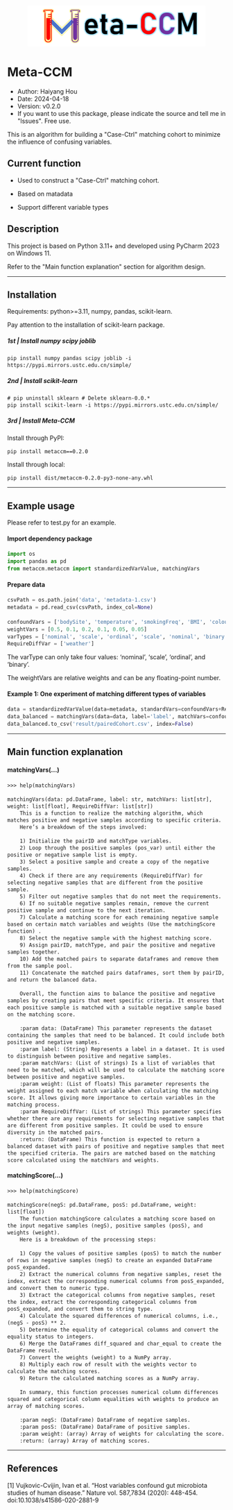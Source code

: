 
<div align=center><img width="410.5" height="94" src="docs/logo.png"/></div>


# Meta-CCM


- Author: Haiyang Hou
- Date: 2024-04-18
- Version: v0.2.0
- If you want to use this package, please indicate the source and tell me in "lssues". Free use.

This is an algorithm for building a "Case-Ctrl" matching cohort to minimize the influence of confusing variables.

## Current function

* Used to construct a "Case-Ctrl" matching cohort.

* Based on matadata

* Support different variable types


## Description

This project is based on Python 3.11+ and developed using PyCharm 2023 on Windows 11.

Refer to the "Main function explanation" section for algorithm design.

-------------

## Installation
Requirements: python>=3.11, numpy, pandas, scikit-learn.

Pay attention to the installation of scikit-learn package.

##### 1st | Install numpy scipy joblib
```commandline
pip install numpy pandas scipy joblib -i https://pypi.mirrors.ustc.edu.cn/simple/
```

##### 2nd | Install scikit-learn
```commandline
# pip uninstall sklearn # Delete sklearn-0.0.*
pip install scikit-learn -i https://pypi.mirrors.ustc.edu.cn/simple/
```

##### 3rd | Install Meta-CCM

Install through PyPI:
```commandline
pip install metaccm==0.2.0
```
Install through local:
```commandline
pip install dist/metaccm-0.2.0-py3-none-any.whl
```

-------------

## Example usage

Please refer to test.py for an example.

#### Import dependency package
```python
import os
import pandas as pd
from metaccm.metaccm import standardizedVarValue, matchingVars
```
#### Prepare data
```python
csvPath = os.path.join('data', 'metadata-1.csv')
metadata = pd.read_csv(csvPath, index_col=None)

confoundVars = ['bodySite', 'temperature', 'smokingFreq', 'BMI', 'colour', 'gender']
weightVars = [0.5, 0.1, 0.2, 0.1, 0.05, 0.05]
varTypes = ['nominal', 'scale', 'ordinal', 'scale', 'nominal', 'binary']
RequireDiffVar = ['weather']
```

The varType can only take four values: ‘nominal’, ‘scale’, ‘ordinal’, and ‘binary’.

The weightVars are relative weights and can be any floating-point number.

#### Example 1: One experiment of matching different types of variables
```python
data = standardizedVarValue(data=metadata, standardVars=confoundVars+RequireDiffVar, varType=varTypes+['nominal'])
data_balanced = matchingVars(data=data, label='label', matchVars=confoundVars, weight=weightVars, RequireDiffVar=RequireDiffVar)
data_balanced.to_csv('result/pairedCohort.csv', index=False)
```

-------------

## Main function explanation

#### matchingVars(...)
```text
>>> help(matchingVars)

matchingVars(data: pd.DataFrame, label: str, matchVars: list[str], weight: list[float], RequireDiffVar: list[str])
    This is a function to realize the matching algorithm, which matches positive and negative samples according to specific criteria.
    Here’s a breakdown of the steps involved:
    
    1) Initialize the pairID and matchType variables.
    2) Loop through the positive samples (pos_var) until either the positive or negative sample list is empty.
    3) Select a positive sample and create a copy of the negative samples.
    4) Check if there are any requirements (RequireDiffVar) for selecting negative samples that are different from the positive sample.
    5) Filter out negative samples that do not meet the requirements.
    6) If no suitable negative samples remain, remove the current positive sample and continue to the next iteration.
    7) Calculate a matching score for each remaining negative sample based on certain match variables and weights (Use the matchingScore function) .
    8) Select the negative sample with the highest matching score.
    9) Assign pairID, matchType, and pair the positive and negative samples together.
    10) Add the matched pairs to separate dataframes and remove them from the sample pool.
    11) Concatenate the matched pairs dataframes, sort them by pairID, and return the balanced data.
    
    Overall, the function aims to balance the positive and negative samples by creating pairs that meet specific criteria. It ensures that each positive sample is matched with a suitable negative sample based on the matching score.
    
    :param data: (DataFrame) This parameter represents the dataset containing the samples that need to be balanced. It could include both positive and negative samples.
    :param label: (String) Represents a label in a dataset. It is used to distinguish between positive and negative samples.
    :param matchVars: (List of strings) Is a list of variables that need to be matched, which will be used to calculate the matching score between positive and negative samples.
    :param weight: (List of floats) This parameter represents the weight assigned to each match variable when calculating the matching score. It allows giving more importance to certain variables in the matching process.
    :param RequireDiffVar: (List of strings) This parameter specifies whether there are any requirements for selecting negative samples that are different from positive samples. It could be used to ensure diversity in the matched pairs.
    :return: (DataFrame) This function is expected to return a balanced dataset with pairs of positive and negative samples that meet the specified criteria. The pairs are matched based on the matching score calculated using the matchVars and weights.

```


#### matchingScore(...)
```text
>>> help(matchingScore)

matchingScore(negS: pd.DataFrame, posS: pd.DataFrame, weight: list[float])
    The function matchingScore calculates a matching score based on the input negative samples (negS), positive samples (posS), and weights (weight).
    Here is a breakdown of the processing steps:
    
    1) Copy the values of positive samples (posS) to match the number of rows in negative samples (negS) to create an expanded DataFrame posS_expanded.
    2) Extract the numerical columns from negative samples, reset the index, extract the corresponding numerical columns from posS_expanded, and convert them to numeric type.
    3) Extract the categorical columns from negative samples, reset the index, extract the corresponding categorical columns from posS_expanded, and convert them to string type.
    4) Calculate the squared differences of numerical columns, i.e., (negS - posS) ** 2.
    5) Determine the equality of categorical columns and convert the equality status to integers.
    6) Merge the DataFrames diff_squared and char_equal to create the DataFrame result.
    7) Convert the weights (weight) to a NumPy array.
    8) Multiply each row of result with the weights vector to calculate the matching scores.
    9) Return the calculated matching scores as a NumPy array.
    
    In summary, this function processes numerical column differences squared and categorical column equalities with weights to produce an array of matching scores.
    
    :param negS: (DataFrame) DataFrame of negative samples.
    :param posS: (DataFrame) DataFrame of positive samples.
    :param weight: (array) Array of weights for calculating the score.
    :return: (array) Array of matching scores.
```

-------------

## References
[1] Vujkovic-Cvijin, Ivan et al. “Host variables confound gut microbiota studies of human disease.” Nature vol. 587,7834 (2020): 448-454. doi:10.1038/s41586-020-2881-9


